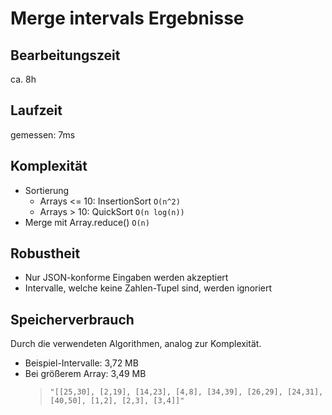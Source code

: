 # Merge intervals Ergebnisse

## Bearbeitungszeit
ca. 8h

## Laufzeit
gemessen: 7ms

## Komplexität

- Sortierung
  - Arrays <= 10: InsertionSort `O(n^2)`
  - Arrays > 10: QuickSort `O(n log(n))`
- Merge mit Array.reduce() `O(n)`

## Robustheit
- Nur JSON-konforme Eingaben werden akzeptiert
- Intervalle, welche keine Zahlen-Tupel sind, werden ignoriert

## Speicherverbrauch
Durch die verwendeten Algorithmen, analog zur Komplexität.
- Beispiel-Intervalle: 3,72 MB
- Bei größerem Array: 3,49 MB
  > `"[[25,30], [2,19], [14,23], [4,8], [34,39], [26,29], [24,31], [40,50], [1,2], [2,3], [3,4]]"`
